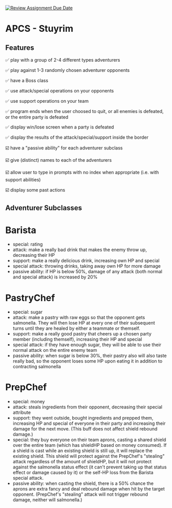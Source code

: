 [![Review Assignment Due Date](https://classroom.github.com/assets/deadline-readme-button-22041afd0340ce965d47ae6ef1cefeee28c7c493a6346c4f15d667ab976d596c.svg)](https://classroom.github.com/a/KprAwj1n)
# APCS - Stuyrim

## Features

:white_check_mark: play with a group of 2-4 different types adventurers

:white_check_mark: play against 1-3 randomly chosen adventurer opponents

:white_check_mark: have a Boss class

:white_check_mark: use attack/special operations on your opponents

:white_check_mark: use support operations on your team

:white_check_mark: program ends when the user choosed to quit, or all enemies is defeated, or the entire party is defeated

:white_check_mark: display win/lose screen when a party is defeated

:white_check_mark: display the results of the attack/special/support inside the border

:ballot_box_with_check: have a "passive ability" for each adventurer subclass

:ballot_box_with_check: give (distinct) names to each of the adventurers

:ballot_box_with_check: allow user to type in prompts with no index when appropriate (i.e. with support abilities)

:ballot_box_with_check: display some past actions

## Adventurer Subclasses

# **Barista**
- special: rating
- attack: make a really bad drink that makes the enemy throw up, decreasing their HP
- support: make a really delicious drink, increasing own HP and special
- special attack: throwing drinks, taking away own HP for more damage
- passive ability: if HP is below 50%, damage of any attack (both normal and special attack) is increased by 20%
# **PastryChef**
- special: sugar
- attack: make a pastry with raw eggs so that the opponent gets salmonella. They will then lose HP at every one of their subsequent turns until they are healed by either a teammate or themself.
- support: make a really good pastry that cheers up a chosen party member (including themself), increasing their HP and special
- special attack: if they have enough sugar, they will be able to use their normal attack on the entire enemy team
- passive ability: when sugar is below 30%, their pastry also will also taste really bad, so the opponent loses some HP upon eating it in addition to contracting salmonella
# **PrepChef**
- special: money
- attack: steals ingredients from their opponent, decreasing their special attribute
- support: they went outside, bought ingredients and prepped them, increasing HP and special of everyone in their party and increasing their damage for the next move. (This buff does not affect shield rebound damage.)
- special: they buy everyone on their team aprons, casting a shared shield over the entire team (which has shieldHP based on money consumed). If a shield is cast while an existing shield is still up, it will replace the existing shield. This shield will protect against the PrepChef's "stealing" attack regardless of the amount of shieldHP, but it will not protect against the salmonella status effect (it can't prevent taking up that status effect or damage caused by it) or the self-HP loss from the Barista special attack.
- passive ability: when casting the shield, there is a 50% chance the aprons are extra fancy and deal rebound damage when hit by the target opponent. (PrepChef's "stealing" attack will not trigger rebound damage, neither will salmonella.)
